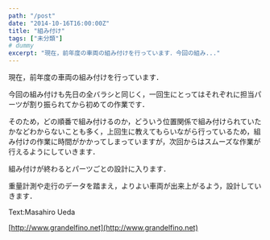 ```yaml
---
path: "/post"
date: "2014-10-16T16:00:00Z"
title: "組み付け"
tags: ["未分類"]
# dummy
excerpt: "現在，前年度の車両の組み付けを行っています．今回の組み..."
---
```




[](16-1.jpg)

現在，前年度の車両の組み付けを行っています．

今回の組み付けも先日の全バラシと同じく，一回生にとってはそれぞれに担当パーツが割り振られてから初めての作業です．

そのため，どの順番で組み付けるのか，どういう位置関係で組み付けられていたかなどわからないことも多く，上回生に教えてもらいながら行っているため，組み付けの作業に時間がかかってしまっていますが，次回からはスムーズな作業が行えるようにしていきます．

組み付けが終わるとパーツごとの設計に入ります．

重量計測や走行のデータを踏まえ，よりよい車両が出来上がるよう，設計していきます．

Text:Masahiro Ueda

[http://www.grandelfino.net](http://www.grandelfino.net)


